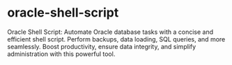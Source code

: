 # oracle-shell-script
Oracle Shell Script: Automate Oracle database tasks with a concise and efficient shell script. Perform backups, data loading, SQL queries, and more seamlessly. Boost productivity, ensure data integrity, and simplify administration with this powerful tool.
